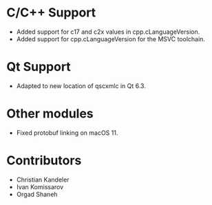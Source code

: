 # C/C++ Support
* Added support for c17 and c2x values in cpp.cLanguageVersion.
* Added support for cpp.cLanguageVersion for the MSVC toolchain.

# Qt Support
* Adapted to new location of qscxmlc in Qt 6.3.

# Other modules
* Fixed protobuf linking on macOS 11.

# Contributors
* Christian Kandeler
* Ivan Komissarov
* Orgad Shaneh
